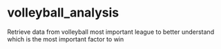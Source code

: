 # volleyball_analysis
Retrieve data from volleyball most important league to better understand which is the most important factor to win
